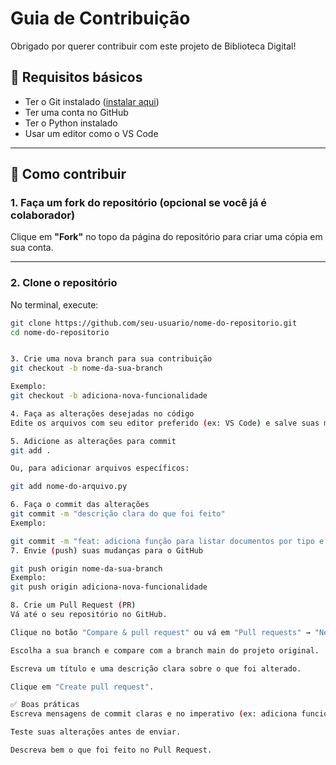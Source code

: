 # Guia de Contribuição

Obrigado por querer contribuir com este projeto de Biblioteca Digital!

## 🔧 Requisitos básicos

- Ter o Git instalado ([instalar aqui](https://git-scm.com/))
- Ter uma conta no GitHub
- Ter o Python instalado
- Usar um editor como o VS Code

---

## 🚀 Como contribuir

### 1. Faça um fork do repositório (opcional se você já é colaborador)

Clique em **"Fork"** no topo da página do repositório para criar uma cópia em sua conta.

---

### 2. Clone o repositório

No terminal, execute:

```bash
git clone https://github.com/seu-usuario/nome-do-repositorio.git
cd nome-do-repositorio


3. Crie uma nova branch para sua contribuição
git checkout -b nome-da-sua-branch

Exemplo:
git checkout -b adiciona-nova-funcionalidade

4. Faça as alterações desejadas no código
Edite os arquivos com seu editor preferido (ex: VS Code) e salve suas mudanças.

5. Adicione as alterações para commit
git add .

Ou, para adicionar arquivos específicos:

git add nome-do-arquivo.py

6. Faça o commit das alterações
git commit -m "descrição clara do que foi feito"
Exemplo:

git commit -m "feat: adiciona função para listar documentos por tipo e ano"
7. Envie (push) suas mudanças para o GitHub

git push origin nome-da-sua-branch
Exemplo:
git push origin adiciona-nova-funcionalidade

8. Crie um Pull Request (PR)
Vá até o seu repositório no GitHub.

Clique no botão "Compare & pull request" ou vá em "Pull requests" → "New pull request".

Escolha a sua branch e compare com a branch main do projeto original.

Escreva um título e uma descrição clara sobre o que foi alterado.

Clique em "Create pull request".

✅ Boas práticas
Escreva mensagens de commit claras e no imperativo (ex: adiciona funcionalidade, e não adicionei).

Teste suas alterações antes de enviar.

Descreva bem o que foi feito no Pull Request.